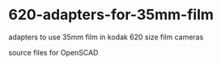 # 620-adapters-for-35mm-film
adapters to use 35mm film in kodak 620 size film cameras

source files for OpenSCAD


